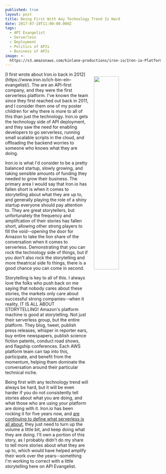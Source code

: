 ```yaml
---
published: true
layout: post
title: Being First With Any Technology Trend Is Hard
date: 2017-07-10T11:00:00.000Z
tags:
  - API Evangelist
  - Serverless
  - Deployment
  - Politics of APIs
  - Business of APIs
image: >-
  https://s3.amazonaws.com/kinlane-productions/iron-io/Iron-io-Platform_Diagram_V3-05.png
---
```

<p><img src="https://s3.amazonaws.com/kinlane-productions/iron-io/Iron-io-Platform_Diagram_V3-05.png" align="right" width="40%" style="padding: 15px;" /></p>[I first wrote about Iron.io back in 2012](https://www.iron.io/ich-bin-ein-evangelist/). The are an API-first company, and they were the first serverless platform. I've known the team since they first reached out back in 2011, and I consider them one of my poster children for why there is more to all of this than just the technology. Iron.io gets the technology side of API deployment, and they saw the need for enabling developers to go serverless, running small scalable scripts in the cloud, and offloading the backend worries to someone who knows what they are doing.

Iron.io is what I'd consider to be a pretty balanced startup, slowly growing, and taking sensible amounts of funding they needed to grow their business. The primary area I would say that Iron.io has fallen short is when it comes to storytelling about what they are up to, and generally playing the role of a shiny startup everyone should pay attention to. They are great storytellers, but unfortunately the frequency and amplifcation of their stories has fallen short, allowing other strong players to fill the void--opening the door for Amazon to take the lion share of the conversation when it comes to serverless. Demonstrating that you can rock the technology side of things, but if you don't also rock the storytelling and more theatrical side fo things, there is a good chance you can come in second.

Storytelling is key to all of this. I always love the folks who push back on me saying that nobody cares about these stories, the markets only care about successful strong companies--when it reality, IT IS ALL ABOUT STORYTELLING! Amazon's platform machine is good at storytelling. Not just their serverless group, but the entire platform. They blog, tweet, publish press releases, whisper in reporter ears, buy entire newspapers, publish science fiction patents, conduct road shows, and flagship conferences. Each AWS platform team can tap into this, participate, and benefit from the momentum, helping them dominate the conversation around their particular technical niche.

Being first with any technology trend will always be hard, but it will be even harder if you do not consistently tell stories about what you are doing, and what those who are using your platform are doing with it. Iron.io has been rocking it for five years now, and [are continuing to define what serverless is all about](https://medium.com/travis-on-development/what-is-serverless-computing-and-why-is-it-important-3278b4ffe814), they just need to turn up the volume a little bit, and keep doing what they are doing. I'll own a portion of this story, as I probably didn't do my share to tell more stories about what they are up to, which would have helped amplify their work over the years--something I'm working to correct with a little storytelling here on API Evangelist.
